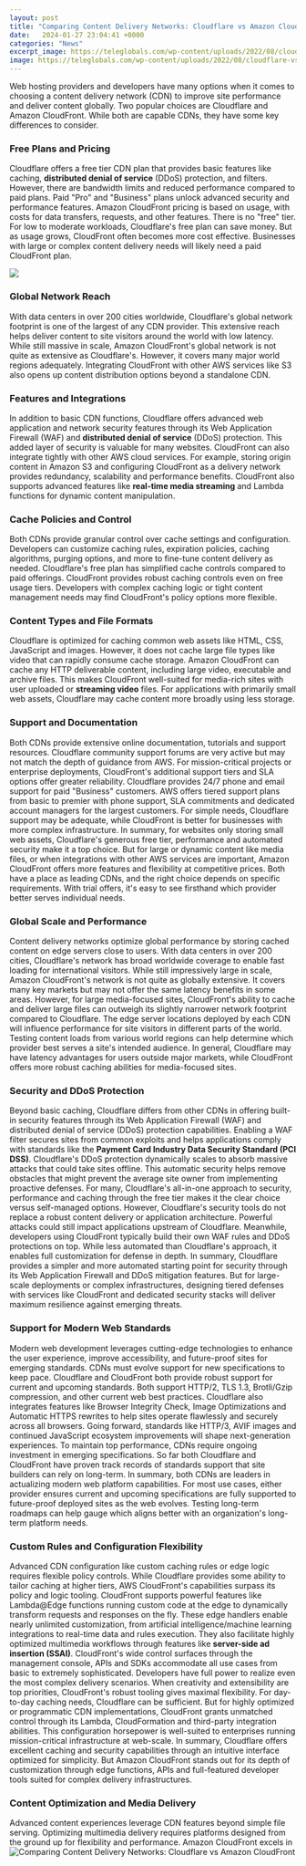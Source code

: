 ```yaml
---
layout: post
title: "Comparing Content Delivery Networks: Cloudflare vs Amazon CloudFront"
date:   2024-01-27 23:04:41 +0000
categories: "News"
excerpt_image: https://teleglobals.com/wp-content/uploads/2022/08/cloudflare-vs-amazon-cloudfront-min-1_optimized.png
image: https://teleglobals.com/wp-content/uploads/2022/08/cloudflare-vs-amazon-cloudfront-min-1_optimized.png
---
```


Web hosting providers and developers have many options when it comes to choosing a content delivery network (CDN) to improve site performance and deliver content globally. Two popular choices are Cloudflare and Amazon CloudFront. While both are capable CDNs, they have some key differences to consider.
### Free Plans and Pricing
Cloudflare offers a free tier CDN plan that provides basic features like caching, **distributed denial of service** (DDoS) protection, and filters. However, there are bandwidth limits and reduced performance compared to paid plans. Paid "Pro" and "Business" plans unlock advanced security and performance features. 
Amazon CloudFront pricing is based on usage, with costs for data transfers, requests, and other features. There is no "free" tier. For low to moderate workloads, Cloudflare's free plan can save money. But as usage grows, CloudFront often becomes more cost effective. Businesses with large or complex content delivery needs will likely need a paid CloudFront plan.

![](https://cdn.ttgtmedia.com/rms/onlineimages/cloud_computing-cloudflare_vs_cloudfront-f_mobile.png)
### Global Network Reach
With data centers in over 200 cities worldwide, Cloudflare's global network footprint is one of the largest of any CDN provider. This extensive reach helps deliver content to site visitors around the world with low latency. 
While still massive in scale, Amazon CloudFront's global network is not quite as extensive as Cloudflare's. However, it covers many major world regions adequately. Integrating CloudFront with other AWS services like S3 also opens up content distribution options beyond a standalone CDN.
### Features and Integrations
In addition to basic CDN functions, Cloudflare offers advanced web application and network security features through its Web Application Firewall (WAF) and **distributed denial of service** (DDoS) protection. This added layer of security is valuable for many websites.
CloudFront can also integrate tightly with other AWS cloud services. For example, storing origin content in Amazon S3 and configuring CloudFront as a delivery network provides redundancy, scalability and performance benefits. CloudFront also supports advanced features like **real-time media streaming** and Lambda functions for dynamic content manipulation.
### Cache Policies and Control
Both CDNs provide granular control over cache settings and configuration. Developers can customize caching rules, expiration policies, caching algorithms, purging options, and more to fine-tune content delivery as needed.
Cloudflare's free plan has simplified cache controls compared to paid offerings. CloudFront provides robust caching controls even on free usage tiers. Developers with complex caching logic or tight content management needs may find CloudFront's policy options more flexible.
### Content Types and File Formats 
Cloudflare is optimized for caching common web assets like HTML, CSS, JavaScript and images. However, it does not cache large file types like video that can rapidly consume cache storage.
Amazon CloudFront can cache any HTTP deliverable content, including large video, executable and archive files. This makes CloudFront well-suited for media-rich sites with user uploaded or **streaming video** files. For applications with primarily small web assets, Cloudflare may cache content more broadly using less storage.
### Support and Documentation
Both CDNs provide extensive online documentation, tutorials and support resources. Cloudflare community support forums are very active but may not match the depth of guidance from AWS. For mission-critical projects or enterprise deployments, CloudFront's additional support tiers and SLA options offer greater reliability.
Cloudflare provides 24/7 phone and email support for paid "Business" customers. AWS offers tiered support plans from basic to premier with phone support, SLA commitments and dedicated account managers for the largest customers. For simple needs, Cloudflare support may be adequate, while CloudFront is better for businesses with more complex infrastructure.
In summary, for websites only storing small web assets, Cloudflare's generous free tier, performance and automated security make it a top choice. But for large or dynamic content like media files, or when integrations with other AWS services are important, Amazon CloudFront offers more features and flexibility at competitive prices. Both have a place as leading CDNs, and the right choice depends on specific requirements. With trial offers, it's easy to see firsthand which provider better serves individual needs.
### Global Scale and Performance 
Content delivery networks optimize global performance by storing cached content on edge servers close to users. With data centers in over 200 cities, Cloudflare's network has broad worldwide coverage to enable fast loading for international visitors. 
While still impressively large in scale, Amazon CloudFront's network is not quite as globally extensive. It covers many key markets but may not offer the same latency benefits in some areas. However, for large media-focused sites, CloudFront's ability to cache and deliver large files can outweigh its slightly narrower network footprint compared to Cloudflare.
The edge server locations deployed by each CDN will influence performance for site visitors in different parts of the world. Testing content loads from various world regions can help determine which provider best serves a site's intended audience. In general, Cloudflare may have latency advantages for users outside major markets, while CloudFront offers more robust caching abilities for media-focused sites.
### Security and DDoS Protection
Beyond basic caching, Cloudflare differs from other CDNs in offering built-in security features through its Web Application Firewall (WAF) and distributed denial of service (DDoS) protection capabilities. Enabling a WAF filter secures sites from common exploits and helps applications comply with standards like the **Payment Card Industry Data Security Standard (PCI DSS)**.
Cloudflare's DDoS protection dynamically scales to absorb massive attacks that could take sites offline. This automatic security helps remove obstacles that might prevent the average site owner from implementing proactive defenses. For many, Cloudflare's all-in-one approach to security, performance and caching through the free tier makes it the clear choice versus self-managed options.
However, Cloudflare's security tools do not replace a robust content delivery or application architecture. Powerful attacks could still impact applications upstream of Cloudflare. Meanwhile, developers using CloudFront typically build their own WAF rules and DDoS protections on top. While less automated than Cloudflare's approach, it enables full customization for defense in depth.
In summary, Cloudflare provides a simpler and more automated starting point for security through its Web Application Firewall and DDoS mitigation features. But for large-scale deployments or complex infrastructures, designing tiered defenses with services like CloudFront and dedicated security stacks will deliver maximum resilience against emerging threats.
### Support for Modern Web Standards
Modern web development leverages cutting-edge technologies to enhance the user experience, improve accessibility, and future-proof sites for emerging standards. CDNs must evolve support for new specifications to keep pace.
Cloudflare and CloudFront both provide robust support for current and upcoming standards. Both support HTTP/2, TLS 1.3, Brotli/Gzip compression, and other current web best practices. Cloudflare also integrates features like Browser Integrity Check, Image Optimizations and Automatic HTTPS rewrites to help sites operate flawlessly and securely across all browsers.
Going forward, standards like HTTP/3, AVIF images and continued JavaScript ecosystem improvements will shape next-generation experiences. To maintain top performance, CDNs require ongoing investment in emerging specifications. So far both Cloudflare and CloudFront have proven track records of standards support that site builders can rely on long-term.
In summary, both CDNs are leaders in actualizing modern web platform capabilities. For most use cases, either provider ensures current and upcoming specifications are fully supported to future-proof deployed sites as the web evolves. Testing long-term roadmaps can help gauge which aligns better with an organization's long-term platform needs.
### Custom Rules and Configuration Flexibility
Advanced CDN configuration like custom caching rules or edge logic requires flexible policy controls. While Cloudflare provides some ability to tailor caching at higher tiers, AWS CloudFront's capabilities surpass its policy and logic tooling.
CloudFront supports powerful features like Lambda@Edge functions running custom code at the edge to dynamically transform requests and responses on the fly. These edge handlers enable nearly unlimited customization, from artificial intelligence/machine learning integrations to real-time data and rules execution. They also facilitate highly optimized multimedia workflows through features like **server-side ad insertion (SSAI)**.
CloudFront's wide control surfaces through the management console, APIs and SDKs accommodate all use cases from basic to extremely sophisticated. Developers have full power to realize even the most complex delivery scenarios. When creativity and extensibility are top priorities, CloudFront's robust tooling gives maximal flexibility.
For day-to-day caching needs, Cloudflare can be sufficient. But for highly optimized or programmatic CDN implementations, CloudFront grants unmatched control through its Lambda, CloudFormation and third-party integration abilities. This configuration horsepower is well-suited to enterprises running mission-critical infrastructure at web-scale.
In summary, Cloudflare offers excellent caching and security capabilities through an intuitive interface optimized for simplicity. But Amazon CloudFront stands out for its depth of customization through edge functions, APIs and full-featured developer tools suited for complex delivery infrastructures.
### Content Optimization and Media Delivery 
Advanced content experiences leverage CDN features beyond simple file serving. Optimizing multimedia delivery requires platforms designed from the ground up for flexibility and performance. 
Amazon CloudFront excels in
 ![Comparing Content Delivery Networks: Cloudflare vs Amazon CloudFront](https://teleglobals.com/wp-content/uploads/2022/08/cloudflare-vs-amazon-cloudfront-min-1_optimized.png)